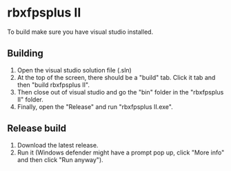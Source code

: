 # rbxfpsplus II

To build make sure you have visual studio installed.

## Building
  1. Open the visual studio solution file (.sln)
  2. At the top of the screen, there should be a "build" tab. Click it tab and then "build rbxfpsplus II".
  3. Then close out of visual studio and go the "bin" folder in the "rbxfpsplus II" folder.
  4. Finally, open the "Release" and run "rbxfpsplus II.exe".

## Release build
  1. Download the latest release.
  2. Run it (Windows defender might have a prompt pop up, click "More info" and then click "Run anyway").
